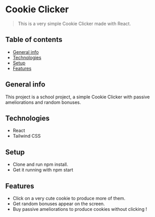 # Cookie Clicker

> This is a very simple Cookie Clicker made with React.

## Table of contents

- [General info](#general-info)
- [Technologies](#technologies)
- [Setup](#setup)
- [Features](#features)

## General info

This project is a school project, a simple Cookie Clicker with passive ameliorations and random bonuses.

## Technologies

- React
- Tailwind CSS

## Setup

- Clone and run npm install.
- Get it running with npm start

## Features

- Click on a very cute cookie to produce more of them.
- Get random bonuses appear on the screen.
- Buy passive ameliorations to produce cookies without clicking !
